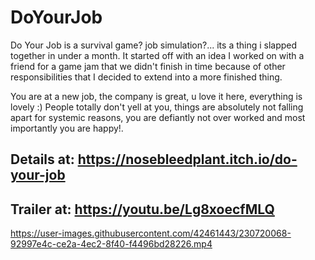 # DoYourJob
 Do Your Job is a survival game? job simulation?... its a thing i slapped together in under a month. It started off with an idea I worked on with a friend for a game jam that we didn't finish in time because of other responsibilities that I decided to extend into a more finished thing.
 
You are at a new job, the company is great, u love it here, everything is lovely :) People totally don't yell at you, things are absolutely not falling apart for systemic reasons, you are defiantly not over worked and most importantly you are happy!. 
 
## Details at: https://nosebleedplant.itch.io/do-your-job
## Trailer at: https://youtu.be/Lg8xoecfMLQ




https://user-images.githubusercontent.com/42461443/230720068-92997e4c-ce2a-4ec2-8f40-f4496bd28226.mp4

